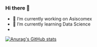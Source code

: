 ### Hi there 👋

- 🔭 I’m currently working on Asiscomex
- 🌱 I’m currently learning Data Science
- 
[![Anurag's GitHub stats](https://github-readme-stats.vercel.app/api?username=Kruem)](https://github.com/anuraghazra/github-readme-stats)
<!--
**Kruem/Kruem** is a ✨ _special_ ✨ repository because its `README.md` (this file) appears on your GitHub profile.

Here are some ideas to get you started:


- 👯 I’m looking to collaborate on ...
- 💬 Ask me about ...
- 📫 How to reach me: ...
- 😄 Pronouns: ...
- ⚡ Fun fact: ...
-->
